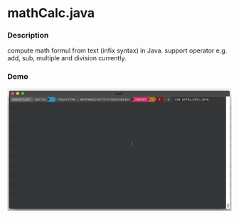 # mathCalc.java


### Description
compute math formul from text (infix syntax) in Java. support operator e.g. add, sub, multiple and division currently.

### Demo

![](demo.gif)
